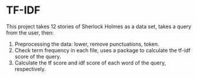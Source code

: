 # TF-IDF
This project takes 12 stories of Sherlock Holmes as a data set, takes a query from the user, then:  
1. Preprocessing the data: lower, remove punctuations, token.  
2. Check term frequency in each file, uses a package to calculate the tf-idf score of the query.   
3. Calculate the tf score and idf score of each word of the query, respectively.
